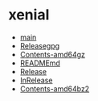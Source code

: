 xenial
========================

- [main](main)
- [Releasegpg](Releasegpg)
- [Contents-amd64gz](Contents-amd64gz)
- [READMEmd](READMEmd)
- [Release](Release)
- [InRelease](InRelease)
- [Contents-amd64bz2](Contents-amd64bz2)
